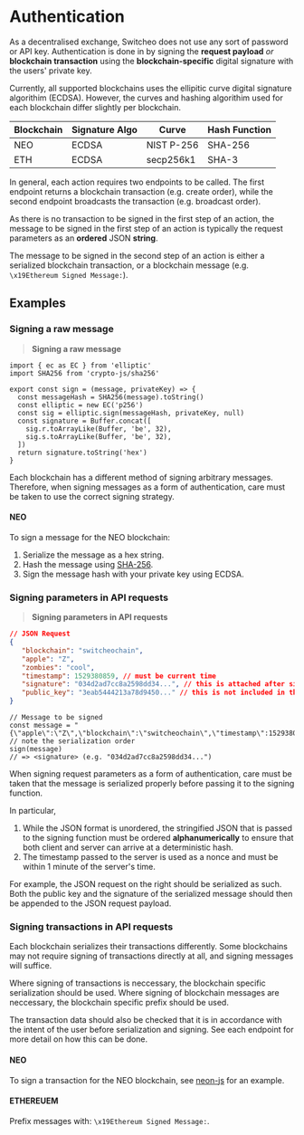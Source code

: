 # Authentication

As a decentralised exchange, Switcheo does not use any sort of password or API key.
  Authentication is done in by signing the **request payload** _or_ **blockchain transaction** using the **blockchain-specific**
  digital signature with the users' private key.
  
Currently, all supported blockchains uses the ellipitic curve digital signature algorithim (ECDSA). However, the curves
and hashing algorithim used for each blockchain differ slightly per blockchain.

| Blockchain | Signature Algo | Curve       | Hash Function |  
| ---------- | -------------- | -----       | ------------- |
| NEO        | ECDSA          | NIST P-256  | SHA-256       |
| ETH        | ECDSA          | secp256k1   | SHA-3         |

In general, each action requires two endpoints to be called. The first endpoint returns a blockchain transaction (e.g. create order),
  while the second endpoint broadcasts the transaction (e.g. broadcast order).

As there is no transaction to be signed in the first step of an action, the message 
  to be signed in the first step of an action is typically the request parameters as an **ordered** JSON **string**.
  
The message to be signed in the second step of an action is either a serialized blockchain transaction, or a blockchain
  message (e.g. `\x19Ethereum Signed Message:`).

## Examples

### Signing a raw message

> **Signing a raw message**

```JS
import { ec as EC } from 'elliptic'
import SHA256 from 'crypto-js/sha256'

export const sign = (message, privateKey) => {
  const messageHash = SHA256(message).toString()
  const elliptic = new EC('p256')
  const sig = elliptic.sign(messageHash, privateKey, null)
  const signature = Buffer.concat([
    sig.r.toArrayLike(Buffer, 'be', 32),
    sig.s.toArrayLike(Buffer, 'be', 32),
  ])
  return signature.toString('hex')
}
```

Each blockchain has a different method of signing arbitrary messages. Therefore, when signing messages as a form of 
authentication, care must be taken to use the correct signing strategy.

#### NEO

To sign a message for the NEO blockchain:

1. Serialize the message as a hex string.
2. Hash the message using [SHA-256](https://en.wikipedia.org/wiki/SHA-2).
3. Sign the message hash with your private key using ECDSA.

### Signing parameters in API requests

> **Signing parameters in API requests**

```JSON
// JSON Request
{
   "blockchain": "switcheochain",
   "apple": "Z",
   "zombies": "cool",
   "timestamp": 1529380859, // must be current time
   "signature": "034d2ad7cc8a2598dd34...", // this is attached after signing
   "public_key": "3eab5444213a78d9450..." // this is not included in the message to sign
}
```

```JS
// Message to be signed
const message = "{\"apple\":\"Z\",\"blockchain\":\"switcheochain\",\"timestamp\":1529380859,\"zombies\":\"cool\"}" // note the serialization order
sign(message)
// => <signature> (e.g. "034d2ad7cc8a2598dd34...")
```

When signing request parameters as a form of authentication, care must be taken that the message is serialized properly
before passing it to the signing function. 

In particular, 

1. While the JSON format is unordered, the stringified JSON that is passed to the signing function must be ordered **alphanumerically** 
to ensure that both client and server can arrive at a deterministic hash.
2. The timestamp passed to the server is used as a nonce and must be within 1 minute of the server's time.

For example, the JSON request on the right should be serialized as such. Both the public key and the signature of the 
 serialized message should then be appended to the JSON request payload.
 
### Signing transactions in API requests

Each blockchain serializes their transactions differently. Some blockchains may not require signing of transactions directly at all,
  and signing messages will suffice. 

Where signing of transactions is neccessary, the blockchain specific serialization should be used. Where signing of blockchain
  messages are neccessary, the blockchain specific prefix should be used.

The transaction data should also be checked that it is in accordance with the intent of the user before 
  serialization and signing. See each endpoint for more detail on how this can be done.

#### NEO

To sign a transaction for the NEO blockchain, see [neon-js](https://github.com/CityOfZion/neon-js/blob/master/docs/api-transactions.md) 
for an example.

#### ETHEREUEM

Prefix messages with: `\x19Ethereum Signed Message:`.
